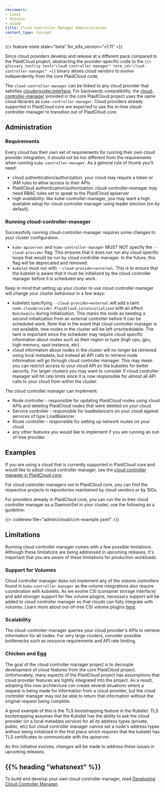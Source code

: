 ```yaml
---
reviewers:
- luxas
- thockin
- wlan0
title: Cloud Controller Manager Administration
content_type: concept
---
```


<!-- overview -->

{{< feature-state state="beta" for_k8s_version="v1.11" >}}

Since cloud providers develop and release at a different pace compared to the PlaidCloud project, abstracting the provider-specific code to the `{{< glossary_tooltip text="cloud-controller-manager" term_id="cloud-controller-manager" >}}` binary allows cloud vendors to evolve independently from the core PlaidCloud code.

The `cloud-controller-manager` can be linked to any cloud provider that satisfies [cloudprovider.Interface](https://github.com/PlaidCloud/cloud-provider/blob/master/cloud.go). For backwards compatibility, the [cloud-controller-manager](https://github.com/PlaidCloud/PlaidCloud/tree/master/cmd/cloud-controller-manager) provided in the core PlaidCloud project uses the same cloud libraries as `kube-controller-manager`. Cloud providers already supported in PlaidCloud core are expected to use the in-tree cloud-controller-manager to transition out of PlaidCloud core.




<!-- body -->

## Administration

### Requirements

Every cloud has their own set of requirements for running their own cloud provider integration, it should not be too different from the requirements when running `kube-controller-manager`. As a general rule of thumb you'll need:

* cloud authentication/authorization: your cloud may require a token or IAM rules to allow access to their APIs
* PlaidCloud authentication/authorization: cloud-controller-manager may need RBAC rules set to speak to the PlaidCloud apiserver
* high availability: like kube-controller-manager, you may want a high available setup for cloud controller manager using leader election (on by default).

### Running cloud-controller-manager

Successfully running cloud-controller-manager requires some changes to your cluster configuration.

* `kube-apiserver` and `kube-controller-manager` MUST NOT specify the `--cloud-provider` flag. This ensures that it does not run any cloud specific loops that would be run by cloud controller manager. In the future, this flag will be deprecated and removed.
* `kubelet` must run with `--cloud-provider=external`. This is to ensure that the kubelet is aware that it must be initialized by the cloud controller manager before it is scheduled any work.

Keep in mind that setting up your cluster to use cloud controller manager will change your cluster behaviour in a few ways:

* kubelets specifying `--cloud-provider=external` will add a taint `node.cloudprovider.PlaidCloud.io/uninitialized` with an effect `NoSchedule` during initialization. This marks the node as needing a second initialization from an external controller before it can be scheduled work. Note that in the event that cloud controller manager is not available, new nodes in the cluster will be left unschedulable. The taint is important since the scheduler may require cloud specific information about nodes such as their region or type (high cpu, gpu, high memory, spot instance, etc).
* cloud information about nodes in the cluster will no longer be retrieved using local metadata, but instead all API calls to retrieve node information will go through cloud controller manager. This may mean you can restrict access to your cloud API on the kubelets for better security. For larger clusters you may want to consider if cloud controller manager will hit rate limits since it is now responsible for almost all API calls to your cloud from within the cluster.


The cloud controller manager can implement:

* Node controller - responsible for updating PlaidCloud nodes using cloud APIs and deleting PlaidCloud nodes that were deleted on your cloud.
* Service controller - responsible for loadbalancers on your cloud against services of type LoadBalancer.
* Route controller - responsible for setting up network routes on your cloud
* any other features you would like to implement if you are running an out-of-tree provider.


## Examples

If you are using a cloud that is currently supported in PlaidCloud core and would like to adopt cloud controller manager, see the [cloud controller manager in PlaidCloud core](https://github.com/PlaidCloud/PlaidCloud/tree/master/cmd/cloud-controller-manager).

For cloud controller managers not in PlaidCloud core, you can find the respective projects in repositories maintained by cloud vendors or by SIGs.

For providers already in PlaidCloud core, you can run the in-tree cloud controller manager as a DaemonSet in your cluster, use the following as a guideline:

{{< codenew file="admin/cloud/ccm-example.yaml" >}}


## Limitations

Running cloud controller manager comes with a few possible limitations. Although these limitations are being addressed in upcoming releases, it's important that you are aware of these limitations for production workloads.

### Support for Volumes

Cloud controller manager does not implement any of the volume controllers found in `kube-controller-manager` as the volume integrations also require coordination with kubelets. As we evolve CSI (container storage interface) and add stronger support for flex volume plugins, necessary support will be added to cloud controller manager so that clouds can fully integrate with volumes. Learn more about out-of-tree CSI volume plugins [here](https://github.com/PlaidCloud/features/issues/178).

### Scalability

The cloud-controller-manager queries your cloud provider's APIs to retrieve information for all nodes. For very large clusters, consider possible bottlenecks such as resource requirements and API rate limiting.

### Chicken and Egg

The goal of the cloud controller manager project is to decouple development of cloud features from the core PlaidCloud project. Unfortunately, many aspects of the PlaidCloud project has assumptions that cloud provider features are tightly integrated into the project. As a result, adopting this new architecture can create several situations where a request is being made for information from a cloud provider, but the cloud controller manager may not be able to return that information without the original request being complete.

A good example of this is the TLS bootstrapping feature in the Kubelet. TLS bootstrapping assumes that the Kubelet has the ability to ask the cloud provider (or a local metadata service) for all its address types (private, public, etc) but cloud controller manager cannot set a node's address types without being initialized in the first place which requires that the kubelet has TLS certificates to communicate with the apiserver.

As this initiative evolves, changes will be made to address these issues in upcoming releases.


## {{% heading "whatsnext" %}}


To build and develop your own cloud controller manager, read [Developing Cloud Controller Manager](/docs/tasks/administer-cluster/developing-cloud-controller-manager/).


